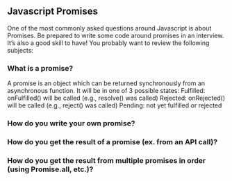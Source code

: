 ## Javascript Promises
One of the most commonly asked questions around Javascript is about Promises. Be prepared to write some code around promises in an interview. It’s also a good skill to have! You probably
want to review the following subjects:

### What is a promise?
A promise is an object which can be returned synchronously from an asynchronous function. It will be in one of 3 possible states:
Fulfilled: onFulfilled() will be called (e.g., resolve() was called)
Rejected: onRejected() will be called (e.g., reject() was called)
Pending: not yet fulfilled or rejected



### How do you write your own promise?
### How do you get the result of a promise (ex. from an API call)?
### How do you get the result from multiple promises in order (using Promise.all, etc.)?

